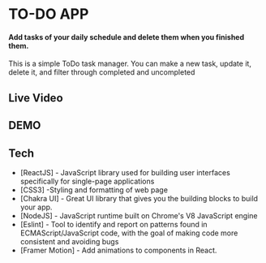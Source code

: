 # TO-DO APP
#### Add tasks of your daily schedule and delete them when you finished them.

This is a simple ToDo task manager. You can make a new task, update it, delete it, and filter through completed and uncompleted

## Live Video

## DEMO


## Tech

- [ReactJS] - JavaScript library used for building user interfaces specifically for single-page applications
- [CSS3] -Styling and formatting of web page
- [Chakra UI] - Great UI library that gives you the building blocks to build your app.
- [NodeJS] - JavaScript runtime built on Chrome's V8 JavaScript engine
- [Eslint] - Tool to identify and report on patterns found in ECMAScript/JavaScript code, with the goal of making code more consistent and avoiding bugs
- [Framer Motion] - Add animations to components in React.
